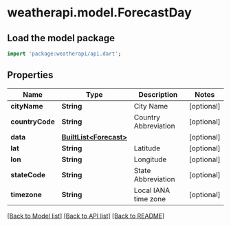 # weatherapi.model.ForecastDay

## Load the model package
```dart
import 'package:weatherapi/api.dart';
```

## Properties
Name | Type | Description | Notes
------------ | ------------- | ------------- | -------------
**cityName** | **String** | City Name | [optional] 
**countryCode** | **String** | Country Abbreviation | [optional] 
**data** | [**BuiltList&lt;Forecast&gt;**](Forecast.md) |  | [optional] 
**lat** | **String** | Latitude | [optional] 
**lon** | **String** | Longitude | [optional] 
**stateCode** | **String** | State Abbreviation | [optional] 
**timezone** | **String** | Local IANA time zone | [optional] 

[[Back to Model list]](../README.md#documentation-for-models) [[Back to API list]](../README.md#documentation-for-api-endpoints) [[Back to README]](../README.md)


